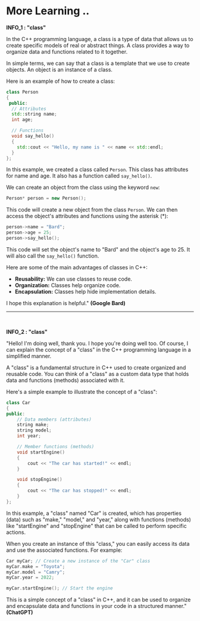 # More Learning ..

**INFO_1 : "class"**

In the C++ programming language, a class is a type of data that allows us to create specific models of real or abstract things. A class provides a way to organize data and functions related to it together.

In simple terms, we can say that a class is a template that we use to create objects. An object is an instance of a class.

Here is an example of how to create a class:

```c++
class Person
{
 public:
  // Attributes
  std::string name;
  int age;

  // Functions
  void say_hello()
  {
    std::cout << "Hello, my name is " << name << std::endl;
  }
};
```

In this example, we created a class called `Person`. This class has attributes for name and age. It also has a function called `say_hello()`.

We can create an object from the class using the keyword `new`:

```c++
Person* person = new Person();
```

This code will create a new object from the class `Person`. We can then access the object's attributes and functions using the asterisk (\*):

```c++
person->name = "Bard";
person->age = 25;
person->say_hello();
```

This code will set the object's name to "Bard" and the object's age to 25. It will also call the `say_hello()` function.

Here are some of the main advantages of classes in C++:

- **Reusability:** We can use classes to reuse code.
- **Organization:** Classes help organize code.
- **Encapsulation:** Classes help hide implementation details.

I hope this explanation is helpful." **(Google Bard)**

---

<br>

**INFO_2 : "class"**

"Hello! I'm doing well, thank you. I hope you're doing well too. Of course, I can explain the concept of a "class" in the C++ programming language in a simplified manner.

A "class" is a fundamental structure in C++ used to create organized and reusable code. You can think of a "class" as a custom data type that holds data and functions (methods) associated with it.

Here's a simple example to illustrate the concept of a "class":

```cpp
class Car
{
public:
    // Data members (attributes)
    string make;
    string model;
    int year;

    // Member functions (methods)
    void startEngine()
    {
        cout << "The car has started!" << endl;
    }

    void stopEngine()
    {
        cout << "The car has stopped!" << endl;
    }
};
```

In this example, a "class" named "Car" is created, which has properties (data) such as "make," "model," and "year," along with functions (methods) like "startEngine" and "stopEngine" that can be called to perform specific actions.

When you create an instance of this "class," you can easily access its data and use the associated functions. For example:

```cpp
Car myCar; // Create a new instance of the "Car" class
myCar.make = "Toyota";
myCar.model = "Camry";
myCar.year = 2022;

myCar.startEngine(); // Start the engine
```

This is a simple concept of a "class" in C++, and it can be used to organize and encapsulate data and functions in your code in a structured manner." **(ChatGPT)**
